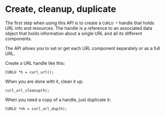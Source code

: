 # Create, cleanup, duplicate

The first step when using this API is to create a `CURLU *` handle that holds
URL info and resources. The handle is a reference to an associated data object
that holds information about a single URL and all its different components.

The API allows you to set or get each URL component separately or as a full
URL.

Create a URL handle like this:

    CURLU *h = curl_url();

When you are done with it, clean it up:

    curl_url_cleanup(h);

When you need a copy of a handle, just duplicate it:

    CURLU *nh = curl_url_dup(h);
